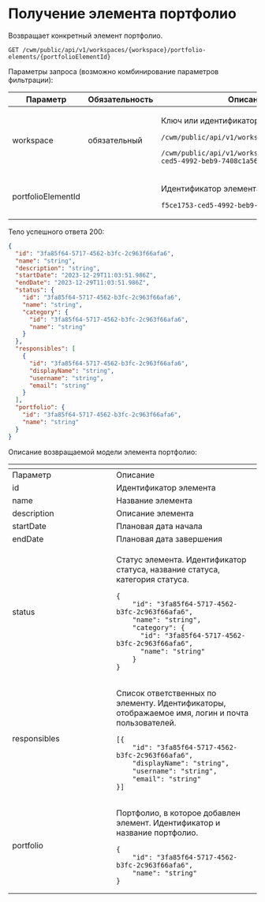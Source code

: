 # Получение элемента портфолио

Возвращает конкретный элемент портфолио.

`GET /cwm/public/api/v1/workspaces/{workspace}/portfolio-elements/{portfolioElementId}`

Параметры запроса (возможно комбинирование параметров фильтрации):

| Параметр           | Обязательность | Описание                                                                                                                                                                                                  |
| ------------------ | -------------- | --------------------------------------------------------------------------------------------------------------------------------------------------------------------------------------------------------- |
| workspace          | обязательный   | <p>Ключ или идентификатор пространства</p><p><code>/cwm/public/api/v1/workspaces/KEY/workitems</code></p><p><code>/cwm/public/api/v1/workspaces/f5ce1753-ced5-4992-beb9-7408c1a56cf8/workitems</code></p> |
| portfolioElementId |                | <p>Идентификатор элемента портфолио</p><p><code>f5ce1753-ced5-4992-beb9-7408c1a56cf8</code></p>                                                                                                           |

Тело успешного ответа 200:

```json
{
  "id": "3fa85f64-5717-4562-b3fc-2c963f66afa6",
  "name": "string",
  "description": "string",
  "startDate": "2023-12-29T11:03:51.986Z",
  "endDate": "2023-12-29T11:03:51.986Z",
  "status": {
    "id": "3fa85f64-5717-4562-b3fc-2c963f66afa6",
    "name": "string",
    "category": {
      "id": "3fa85f64-5717-4562-b3fc-2c963f66afa6",
      "name": "string"
    }
  },
  "responsibles": [
    {
      "id": "3fa85f64-5717-4562-b3fc-2c963f66afa6",
      "displayName": "string",
      "username": "string",
      "email": "string"
    }
  ],
  "portfolio": {
    "id": "3fa85f64-5717-4562-b3fc-2c963f66afa6",
    "name": "string"
  }
}
```

Описание возвращаемой модели элемента портфолио:

<table data-header-hidden><thead><tr><th width="195"></th><th></th></tr></thead><tbody><tr><td>Параметр</td><td>Описание</td></tr><tr><td>id</td><td>Идентификатор элемента</td></tr><tr><td>name</td><td>Название элемента</td></tr><tr><td>description</td><td>Описание элемента</td></tr><tr><td>startDate</td><td>Плановая дата начала</td></tr><tr><td>endDate</td><td>Плановая дата завершения</td></tr><tr><td>status</td><td><p>Статус элемента. Идентификатор статуса, название статуса, категория статуса.</p><pre class="language-json"><code class="lang-json">{
    "id": "3fa85f64-5717-4562-b3fc-2c963f66afa6",
    "name": "string",
    "category": {
      "id": "3fa85f64-5717-4562-b3fc-2c963f66afa6",
      "name": "string"
    }   
}
</code></pre></td></tr><tr><td>responsibles</td><td><p>Список ответственных по элементу. Идентификаторы, отображаемое имя, логин и почта пользователей.</p><pre class="language-json"><code class="lang-json">[{
    "id": "3fa85f64-5717-4562-b3fc-2c963f66afa6",
    "displayName": "string",
    "username": "string",
    "email": "string"
}]
</code></pre></td></tr><tr><td>portfolio</td><td><p>Портфолио, в которое добавлен элемент. Идентификатор и название портфолио.</p><pre class="language-json"><code class="lang-json">{
    "id": "3fa85f64-5717-4562-b3fc-2c963f66afa6",
    "name": "string"
}
</code></pre></td></tr></tbody></table>
